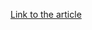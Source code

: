 [Link to the article](https://trendmicro.com/en_us/research/20/k/weaponizing-open-source-software-for-targeted-attacks.html)
